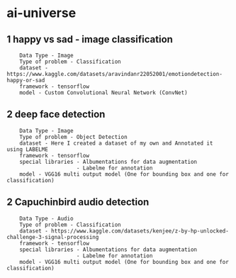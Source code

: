 # ai-universe

## 1 happy vs sad - image classification
        Data Type - Image
        Type of problem - Classification
        dataset - https://www.kaggle.com/datasets/aravindanr22052001/emotiondetection-happy-or-sad
        framework - tensorflow
        model - Custom Convolutional Neural Network (ConvNet)

## 2 deep face detection
        Data Type - Image
        Type of problem - Object Detection    
        dataset - Here I created a dataset of my own and Annotated it using LABELME
        framework - tensorflow
        special libraries - Albumentations for data augmentation
                          - Labelme for annotation
        model - VGG16 multi output model (One for bounding box and one for classification)

## 2 Capuchinbird audio detection
        Data Type - Audio
        Type of problem - Classification    
        dataset - https://www.kaggle.com/datasets/kenjee/z-by-hp-unlocked-challenge-3-signal-processing
        framework - tensorflow
        special libraries - Albumentations for data augmentation
                          - Labelme for annotation
        model - VGG16 multi output model (One for bounding box and one for classification)